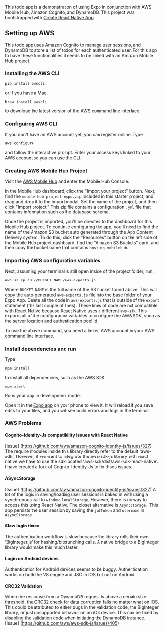 
This todo app is a demonstration of using Expo in conjunction with AWS Mobile Hub, Amazon Cognito, and DynamoDB.
This project was bootstrapped with [Create React Native App](https://github.com/react-community/create-react-native-app).

## Setting up AWS

This todo app uses Amazon Cognito to manage user sessions, and DynamoDB to store a list of todos for each authenticated user. For this app to have these functionalities it needs to be linked with an Amazon Mobile Hub project. 

### Installing the AWS CLI

```
pip install awscli
```
or if you have a Mac,
```
brew install awscli
```
to download the latest version of the AWS command line interface. 

### Configuirng AWS CLI

If you don't have an AWS account yet, you can register online. 
Type
```
aws configure
```
and follow the interactive prompt. Enter your access keys linked to your AWS account so you can use the CLI. 

### Creating AWS Mobile Hub Project

Visit the [AWS Mobile Hub](https://aws.amazon.com/mobile/) and enter the Mobile Hub Console.

In the Mobile Hub dashboard, click the "Import your project" button.  Next, find the `mobile-hub-project-expo.zip` included
in this starter project, and drag and drop it to the import modal. Set the name of the project, and then click "Import project." This zip file contains a configuration `.yml` file that contains information such as the database schema. 

Once the project is imported, you'll be directed to the dashboard for this Mobile Hub project. To continue configuring the app, you'll need to find the name of the Amazon S3 bucket auto generated through the App Content Delivery system. To do this, click the "Resources" button on the left side of the Mobile Hub project dashboard, find the "Amazon S3 Buckets" card, and then copy the bucket name that contains `hosting-mobilehub`.

### Importing AWS configuration variables

Next, assuming your terminal is still open inside of the project folder, run:

```bash
aws s3 cp s3://BUCKET_NAME/aws-exports.js .
```

Where `BUCKET_NAME` is the full name of the S3 bucket found above. This will copy the auto-generated `aws-exports.js` file into the base folder of your Expo App. Delete all the code in `aws-exports.js` that is outside of the `export` statement (the last couple of lines). These lines of code are not compatible with React Native because React Native uses a different `aws-sdk`. This exports all of the configuration variables to configure the AWS SDK, such as the server location and authentication pool id.  

To use the above command, you need a linked AWS account in your AWS command line interface.

### Install dependencies and run

Type 
```
npm install 
```
to install all dependencies, such as the AWS SDK. 

```
npm start
```

Runs your app in development mode.

Open it in the [Expo app](https://expo.io) on your phone to view it. It will reload if you save edits to your files, and you will see build errors and logs in the terminal.

### AWS Problems
#### Cognito-Identity-Js compatibility issues with React Native
[Issue] (https://github.com/aws/amazon-cognito-identity-js/issues/327)
The require modules inside this library directly refer to the default 'aws-sdk'. However, if we want to integrate the aws-sdk-js library with react native we have to use the sdk located 'aws-sdk/dist/aws-sdk-react-native'. I have created a fork of Cognito-Identity-Js to fix thses issues. 
#### ASyncStorage
[Issue] (https://github.com/aws/amazon-cognito-identity-js/issues/327)
A lot of the logic in saving/loading user sessions is baked in with using a synchronous call to `window.localStorage`. However, there is no way to access this using React Native. The closet alternative is `AsyncStorage.` This app persists the user session by saving the `jwtToken` and `username` in `AsyncStorage.`
#### Slow login times
The authentication workflow is slow because the library rolls their own 'BigInteger.js' for hashing/bitcrunching calls. A native bridge to a BigInteger library would make this much faster.
#### Login on Android devices
Authentication for Android devices seems to be buggy. Authentication works on both the V8 engine and JSC in IOS but not on Android.
#### CRC32 Validation
When the response from a DynamoDB request is above a certain size threshold, the CRC32 check for data corruption fails no matter what on iOS. This could be attributed to either bugs in the validation code, the BigInteger library, or just unsupported behavior on an iOS device. This can be fixed by disabling the validation code when initiating the DynamoDB instance.
[Issue] (https://github.com/aws/aws-sdk-js/issues/405)


